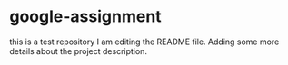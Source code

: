 # google-assignment
this is a test repository
I am editing the README file. Adding some more details about the project description.




